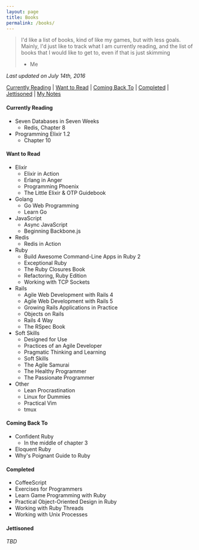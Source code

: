 ```yaml
---
layout: page
title: Books
permalink: /books/
---
```


> I'd like a list of books, kind of like my games, but with less goals.
> Mainly, I'd just like to track what I am currently reading, and the
> list of books that I would like to get to, even if that is just skimming
> - Me

*Last updated on July 14th, 2016*


[Currently Reading][currently-reading] |
[Want to Read][want-to-read] |
[Coming Back To][coming-back-to] |
[Completed][completed] |
[Jettisoned][jettisoned] |
[My Notes][book-notes]

<a name='currently-reading'></a>

#### Currently Reading

- Seven Databases in Seven Weeks
  - Redis, Chapter 8
- Programming Elixir 1.2
  - Chapter 10

<a name='want-to-read'></a>

#### Want to Read

+ Elixir
  - Elixir in Action
  - Erlang in Anger
  - Programming Phoenix
  - The Little Elixir & OTP Guidebook
+ Golang
  - Go Web Programming
  - Learn Go
+ JavaScript
  - Async JavaScript
  - Beginning Backbone.js
+ Redis
  - Redis in Action
+ Ruby
  - Build Awesome Command-Line Apps in Ruby 2
  - Exceptional Ruby
  - The Ruby Closures Book
  - Refactoring, Ruby Edition
  - Working with TCP Sockets
+ Rails
  - Agile Web Development with Rails 4
  - Agile Web Development with Rails 5
  - Growing Rails Applications in Practice
  - Objects on Rails
  - Rails 4 Way
  - The RSpec Book
+ Soft Skills
  - Designed for Use
  - Practices of an Agile Developer
  - Pragmatic Thinking and Learning
  - Soft Skills
  - The Agile Samurai
  - The Healthy Programmer
  - The Passionate Programmer
+ Other
  - Lean Procrastination
  - Linux for Dummies
  - Practical Vim
  - tmux

<a name='coming-back-to'></a>

#### Coming Back To

- Confident Ruby
  - In the middle of chapter 3
- Eloquent Ruby
- Why's Poignant Guide to Ruby

<a name='completed'></a>

#### Completed

- CoffeeScript
- Exercises for Programmers
- Learn Game Programming with Ruby
- Practical Object-Oriented Design in Ruby
- Working with Ruby Threads
- Working with Unix Processes

<a name='jettisoned'></a>

#### Jettisoned

_TBD_

[currently-reading]: #currently-reading
[want-to-read]: #want-to-read
[coming-back-to]: #coming-back-to
[completed]: #completed
[jettisoned]: #jettisoned
[book-notes]: https://github.com/trueheart78/book-notes/blob/master/README.md

